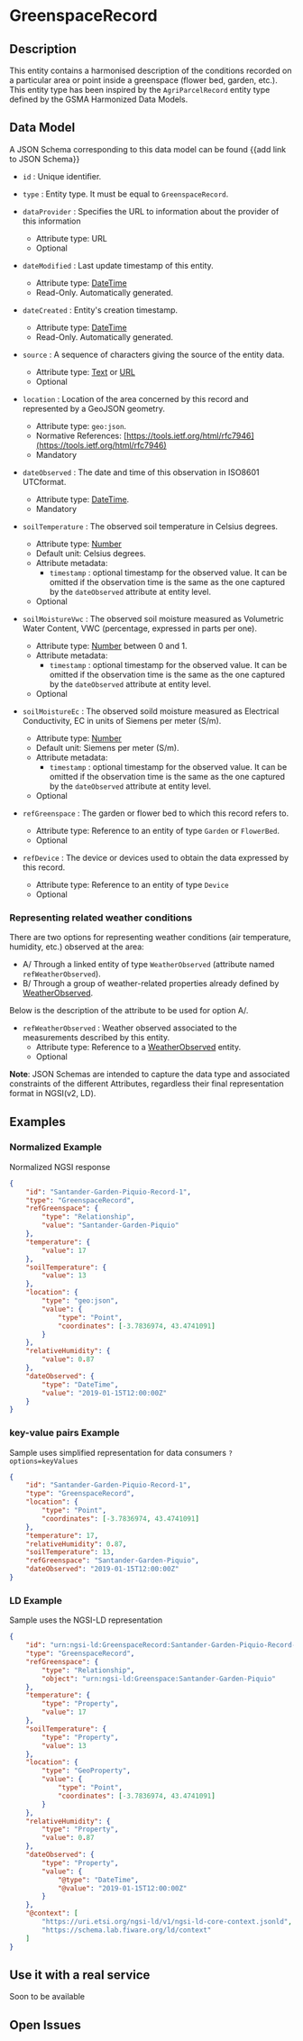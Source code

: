 # GreenspaceRecord

## Description

This entity contains a harmonised description of the conditions recorded on a
particular area or point inside a greenspace (flower bed, garden, etc.). This
entity type has been inspired by the `AgriParcelRecord` entity type defined by
the GSMA Harmonized Data Models.

## Data Model

A JSON Schema corresponding to this data model can be found
{{add link to JSON Schema}}

-   `id` : Unique identifier.

-   `type` : Entity type. It must be equal to `GreenspaceRecord`.

-   `dataProvider` : Specifies the URL to information about the provider of this
    information

    -   Attribute type: URL
    -   Optional

-   `dateModified` : Last update timestamp of this entity.

    -   Attribute type: [DateTime](https://schema.org/DateTime)
    -   Read-Only. Automatically generated.

-   `dateCreated` : Entity's creation timestamp.
    -   Attribute type: [DateTime](https://schema.org/DateTime)
    -   Read-Only. Automatically generated.
-   `source` : A sequence of characters giving the source of the entity data.

    -   Attribute type: [Text](https://schema.org/Text) or
        [URL](https://schema.org/URL)
    -   Optional

-   `location` : Location of the area concerned by this record and represented
    by a GeoJSON geometry.
    -   Attribute type: `geo:json`.
    -   Normative References:
        [https://tools.ietf.org/html/rfc7946](https://tools.ietf.org/html/rfc7946)
    -   Mandatory
-   `dateObserved` : The date and time of this observation in ISO8601 UTCformat.

    -   Attribute type: [DateTime](https://schema.org/DateTime).
    -   Mandatory

-   `soilTemperature` : The observed soil temperature in Celsius degrees.
    -   Attribute type: [Number](https://schema.org/Number)
    -   Default unit: Celsius degrees.
    -   Attribute metadata:
        -   `timestamp` : optional timestamp for the observed value. It can be
            omitted if the observation time is the same as the one captured by
            the `dateObserved` attribute at entity level.
    -   Optional
-   `soilMoistureVwc` : The observed soil moisture measured as Volumetric Water
    Content, VWC (percentage, expressed in parts per one).

    -   Attribute type: [Number](https://schema.org/Number) between 0 and 1.
    -   Attribute metadata:
        -   `timestamp` : optional timestamp for the observed value. It can be
            omitted if the observation time is the same as the one captured by
            the `dateObserved` attribute at entity level.
    -   Optional

-   `soilMoistureEc` : The observed soild moisture measured as Electrical
    Conductivity, EC in units of Siemens per meter (S/m).

    -   Attribute type: [Number](https://schema.org/Number)
    -   Default unit: Siemens per meter (S/m).
    -   Attribute metadata:
        -   `timestamp` : optional timestamp for the observed value. It can be
            omitted if the observation time is the same as the one captured by
            the `dateObserved` attribute at entity level.
    -   Optional

-   `refGreenspace` : The garden or flower bed to which this record refers to.

    -   Attribute type: Reference to an entity of type `Garden` or `FlowerBed`.
    -   Optional

-   `refDevice` : The device or devices used to obtain the data expressed by
    this record.
    -   Attribute type: Reference to an entity of type `Device`
    -   Optional

### Representing related weather conditions

There are two options for representing weather conditions (air temperature,
humidity, etc.) observed at the area:

-   A/ Through a linked entity of type `WeatherObserved` (attribute named
    `refWeatherObserved`).
-   B/ Through a group of weather-related properties already defined by
    [WeatherObserved](../../../Weather/WeatherObserved/doc/spec.md).

Below is the description of the attribute to be used for option A/.

-   `refWeatherObserved` : Weather observed associated to the measurements
    described by this entity.
    -   Attribute type: Reference to a
        [WeatherObserved](../../../Weather/WeatherObserved/doc/spec.md) entity.
    -   Optional

**Note**: JSON Schemas are intended to capture the data type and associated
constraints of the different Attributes, regardless their final representation
format in NGSI(v2, LD).

## Examples

### Normalized Example

Normalized NGSI response

```json
{
    "id": "Santander-Garden-Piquio-Record-1",
    "type": "GreenspaceRecord",
    "refGreenspace": {
        "type": "Relationship",
        "value": "Santander-Garden-Piquio"
    },
    "temperature": {
        "value": 17
    },
    "soilTemperature": {
        "value": 13
    },
    "location": {
        "type": "geo:json",
        "value": {
            "type": "Point",
            "coordinates": [-3.7836974, 43.4741091]
        }
    },
    "relativeHumidity": {
        "value": 0.87
    },
    "dateObserved": {
        "type": "DateTime",
        "value": "2019-01-15T12:00:00Z"
    }
}
```

### key-value pairs Example

Sample uses simplified representation for data consumers `?options=keyValues`

```json
{
    "id": "Santander-Garden-Piquio-Record-1",
    "type": "GreenspaceRecord",
    "location": {
        "type": "Point",
        "coordinates": [-3.7836974, 43.4741091]
    },
    "temperature": 17,
    "relativeHumidity": 0.87,
    "soilTemperature": 13,
    "refGreenspace": "Santander-Garden-Piquio",
    "dateObserved": "2019-01-15T12:00:00Z"
}
```

### LD Example

Sample uses the NGSI-LD representation

```json
{
    "id": "urn:ngsi-ld:GreenspaceRecord:Santander-Garden-Piquio-Record-1",
    "type": "GreenspaceRecord",
    "refGreenspace": {
        "type": "Relationship",
        "object": "urn:ngsi-ld:Greenspace:Santander-Garden-Piquio"
    },
    "temperature": {
        "type": "Property",
        "value": 17
    },
    "soilTemperature": {
        "type": "Property",
        "value": 13
    },
    "location": {
        "type": "GeoProperty",
        "value": {
            "type": "Point",
            "coordinates": [-3.7836974, 43.4741091]
        }
    },
    "relativeHumidity": {
        "type": "Property",
        "value": 0.87
    },
    "dateObserved": {
        "type": "Property",
        "value": {
            "@type": "DateTime",
            "@value": "2019-01-15T12:00:00Z"
        }
    },
    "@context": [
        "https://uri.etsi.org/ngsi-ld/v1/ngsi-ld-core-context.jsonld",
        "https://schema.lab.fiware.org/ld/context"
    ]
}
```

## Use it with a real service

Soon to be available

## Open Issues
